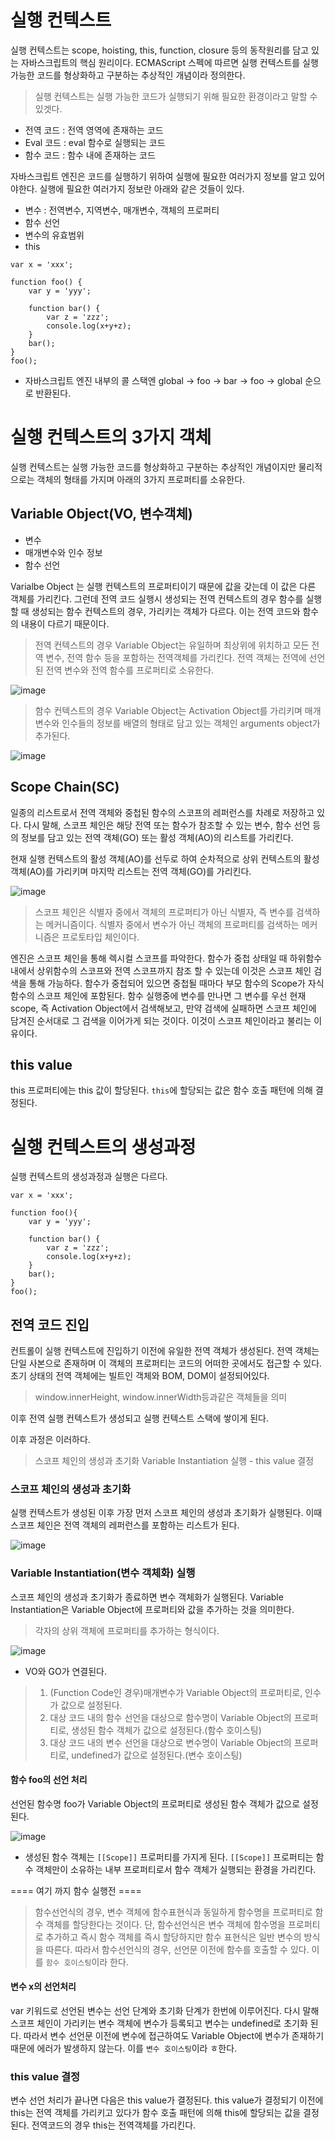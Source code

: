 # 실행 컨텍스트
실행 컨텍스트는 scope, hoisting, this, function, closure 등의 동작원리를 담고 있는 자바스크립트의 핵심 원리이다.
ECMAScript 스펙에 따르면 실행 컨텍스트를 실행 가능한 코드를 형상화하고 구분하는 추상적인 개념이라 정의한다.
> 실행 컨텍스트는 실행 가능한 코드가 실행되기 위해 필요한 환경이라고 말할 수 있겟다.

- 전역 코드 : 전역 영역에 존재하는 코드
- Eval 코드 : eval 함수로 실행되는 코드
- 함수 코드 : 함수 내에 존재하는 코드

자바스크립트 엔진은 코드를 실행하기 위하여 실행에 필요한 여러가지 정보를 알고 있어야한다. 실행에 필요한 여러가지 정보란 아래와 같은 것들이 있다.

- 변수 : 전역변수, 지역변수, 매개변수, 객체의 프로퍼티
- 함수 선언
- 변수의 유효범위
- this

```
var x = 'xxx';

function foo() {
    var y = 'yyy';

    function bar() {
        var z = 'zzz';
        console.log(x+y+z);
    }
    bar();
}
foo();
```

- 자바스크립트 엔진 내부의 콜 스택엔 global -> foo -> bar -> foo -> global 순으로 반환된다.

# 실행 컨텍스트의 3가지 객체
실행 컨텍스트는 실행 가능한 코드를 형상화하고 구분하는 추상적인 개념이지만 물리적으로는 객체의 형태를 가지며 아래의 3가지 프로퍼티를 소유한다.

## Variable Object(VO, 변수객체)
- 변수
- 매개변수와 인수 정보
- 함수 선언

Varialbe Object 는 실행 컨텍스트의 프로퍼티이기 때문에 값을 갖는데 이 값은 다른 객체를 가리킨다. 그런데 전역 코드 실행시 생성되는 전역 컨텍스트의 경우 함수를 실행할 때 생성되는 함수 컨텍스트의 경우, 가리키는 객체가 다르다. 이는 전역 코드와 함수의 내용이 다르기 때문이다.

> 전역 컨텍스트의 경우
Variable Object는 유일하며 최상위에 위치하고 모든 전역 변수, 전역 함수 등을 포함하는 전역객체를 가리킨다. 전역 객체는 전역에 선언된 전역 변수와 전역 함수를 프로퍼티로 소유한다.

![image](https://user-images.githubusercontent.com/62691610/156292297-8d3b959a-60af-4d02-869c-e1617e75d200.png)



> 함수 컨텍스트의 경우
Variable Object는 Activation Object를 가리키며 매개변수와 인수들의 정보를 배열의 형태로 담고 있는 객체인 arguments object가 추가된다.

![image](https://user-images.githubusercontent.com/62691610/156292336-61947317-70ea-4b48-8f2e-0a73259a9c57.png)

## Scope Chain(SC)
일종의 리스트로서 전역 객체와 중첩된 함수의 스코프의 레퍼런스를 차례로 저장하고 있다. 다시 말해, 스코프 체인은 해당 전역 또는 함수가 참조할 수 있는 변수, 함수 선언 등의 정보를 담고 있는 전역 객체(GO) 또는 활성 객체(AO)의 리스트를 가리킨다.

현재 실행 컨텍스트의 활성 객체(AO)를 선두로 하여 순차적으로 상위 컨텍스트의 활성 객체(AO)를 가리키며 마지막 리스트는 전역 객체(GO)를 가리킨다.

![image](https://user-images.githubusercontent.com/62691610/156292745-a03d11c4-3bbc-4da4-8da1-adb1c4c8c3ce.png)


> 스코프 체인은 식별자 중에서 객체의 프로퍼티가 아닌 식별자, 즉 변수를 검색하는 메커니즘이다. 식별자 중에서 변수가 아닌 객체의 프로퍼티를 검색하는 메커니즘은 프로토타입 체인이다.

엔진은 스코프 체인을 통해 렉시컬 스코프를 파악한다. 함수가 중첩 상태일 때 하위함수 내에서 상위함수의 스코프와 전역 스코프까지 참조 할 수 있는데 이것은 스코프 체인 검색을 통해 가능하다. 함수가 중첩되어 있으면 중첩될 때마다 부모 함수의 Scope가 자식 함수의 스코프 체인에 포함된다. 함수 실행중에 변수를 만나면 그 변수를 우선 현재 scope, 즉 Activation Object에서 검색해보고, 만약 검색에 실패하면 스코프 체인에 담겨진 순서대로 그 검색을 이어가게 되는 것이다. 이것이 스코프 체인이라고 불리는 이유이다.

## this value
this 프로퍼티에는 this 값이 할당된다. `this`에 할당되는 값은 함수 호출 패턴에 의해 결정된다.

# 실행 컨텍스트의 생성과정
실행 컨텍스트의 생성과정과 실행은 다르다.

```
var x = 'xxx';

function foo(){
    var y = 'yyy';

    function bar() {
        var z = 'zzz';
        console.log(x+y+z);
    }
    bar();
}
foo();
```

## 전역 코드 진입
컨트롤이 실행 컨텍스트에 진입하기 이전에 유일한 전역 객체가 생성된다. 전역 객체는 단일 사본으로 존재하며 이 객체의 프로퍼티는 코드의 어떠한 곳에서도 접근할 수 있다. 초기 상태의 전역 객체에는 빌트인 객체와 BOM, DOM이 설정되어있다.
> window.innerHeight, window.innerWidth등과같은 객체들을 의미


이후 전역 실행 컨텍스트가 생성되고 실행 컨텍스트 스택에 쌓이게 된다.

이후 과정은 이러하다.

> 스코프 체인의 생성과 초기화 Variable Instantiation 실행 - this value 결정



### 스코프 체인의 생성과 초기화
실행 컨텍스트가 생성된 이후 가장 먼저 스코프 체인의 생성과 초기화가 실행된다. 이때 스코프 체인은 전역 객체의 레퍼런스를 포함하는 리스트가 된다.


![image](https://user-images.githubusercontent.com/62691610/156358063-321360d2-70fc-4059-bbd7-944c6d67f8f8.png)


### Variable Instantiation(변수 객체화) 실행
스코프 체인의 생성과 초기화가 종료하면 변수 객체화가 실행된다.
Variable Instantiation은 Variable Object에 프로퍼티와 값을 추가하는 것을 의미한다.
> 각자의 상위 객체에 프로퍼티를 추가하는 형식이다.

![image](https://user-images.githubusercontent.com/62691610/156357937-47ca989a-add0-4116-aca4-cb3ca742ed02.png)
- VO와 GO가 연결된다.

> 1. (Function Code인 경우)매개변수가 Variable Object의 프로퍼티로, 인수가 값으로 설정된다.
> 2. 대상 코드 내의 함수 선언을 대상으로 함수명이 Variable Object의 프로퍼티로, 생성된 함수 객체가 값으로 설정된다.(함수 호이스팅)
> 3. 대상 코드 내의 변수 선언을 대상으로 변수명이 Variable Object의 프로퍼티로, undefined가 값으로 설정된다.(변수 호이스팅)

#### 함수 foo의 선언 처리
선언된 함수명 foo가 Variable Object의 프로퍼티로 생성된 함수 객체가 값으로 설정된다.

![image](https://user-images.githubusercontent.com/62691610/156358297-1caf14d2-4248-4afa-b4d3-404868dc7a19.png)
- 생성된 함수 객체는 `[[Scope]]` 프로퍼티를 가지게 된다. `[[Scope]]` 프로퍼티는 함수 객체만이 소유하는 내부 프로퍼티로서 함수 객체가 실행되는 환경을 가리킨다.

==== 여기 까지 함수 실행전 ====

> 함수선언식의 경우, 변수 객체에 함수표현식과 동일하게 함수명을 프로퍼티로 함수 객체를 할당한다는 것이다. 단, 함수선언식은 변수 객체에 함수명을 프로퍼티로 추가하고 즉시 함수 객체를 즉시 할당하지만 함수 표현식은 일반 변수의 방식을 따른다. 따라서 함수선언식의 경우, 선언문 이전에 함수를 호출할 수 있다. 이를 `함수 호이스팅`이라 한다.


#### 변수 x의 선언처리
var 키워드로 선언된 변수는 선언 단계와 초기화 단계가 한번에 이루어진다. 다시 말해 스코프 체인이 가리키는 변수 객체에 변수가 등록되고 변수는 undefined로 초기화 된다. 따라서 변수 선언문 이전에 변수에 접근하여도 Variable Object에 변수가 존재하기 때문에 에러가 발생하지 않는다. 이를 `변수 호이스팅`이라 ㅎ한다.

### this value 결정
변수 선언 처리가 끝나면 다음은 this value가 결정된다. this value가 결정되기 이전에 this는 전역 객체를 가리키고 있다가 함수 호출 패턴에 의해 this에 할당되는 값을 결정된다. 전역코드의 경우 this는 전역객체를 가리킨다.
